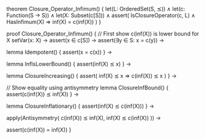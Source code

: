theorem Closure_Operator_Infimum() {
  let(L: OrderedSet(S, ⪯)) ∧
  let(c: Function(S → S)) ∧
  let(X: Subset(c[S])) ∧
  assert(
    IsClosureOperator(c, L) ∧
    HasInfimum(X)
    ⇒ inf(X) = c(inf(X))
  )
}

proof Closure_Operator_Infimum() {
  // First show c(inf(X)) is lower bound for X
  setVar(x: X) →
  assert(x ∈ c[S]) →
  assert(∃y ∈ S: x = c(y)) →
  
  lemma Idempotent() {
    assert(x = c(x))
  } →
  
  lemma InfIsLowerBound() {
    assert(inf(X) ⪯ x)
  } →
  
  lemma ClosureIncreasing() {
    assert(
      inf(X) ⪯ x 
      ⇒ c(inf(X)) ⪯ x
    )
  } →
  
  // Show equality using antisymmetry
  lemma ClosureInfBound() {
    assert(c(inf(X)) ⪯ inf(X))
  } →
  
  lemma ClosureInflationary() {
    assert(inf(X) ⪯ c(inf(X)))
  } →
  
  apply(Antisymmetry(
    c(inf(X)) ⪯ inf(X),
    inf(X) ⪯ c(inf(X))
  )) →
  
  assert(c(inf(X)) = inf(X))
}